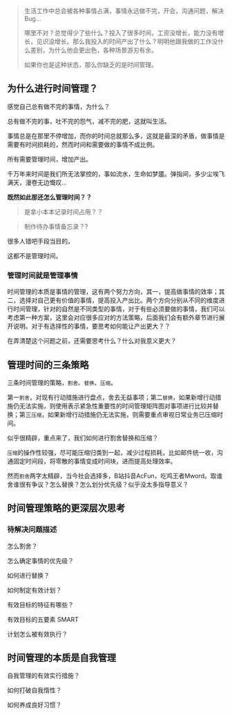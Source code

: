 > 生活工作中总会被各种事情占满，事情永远做不完，开会，沟通问题，解决Bug...   
>
> 哪里不对？总觉得少了些什么？投入了很多时间，工资没增长，能力没有增长，见识没增长。那么我投入的时间产出了什么？明明他跟我做的工作没什么差别，为什么他会更出色，各种场景游刃有余。
>
> 如果你也是这种状态，那么你缺乏的是时间管理。



## 为什么进行时间管理？

感觉自己总有做不完的事情，为什么？

总有做不完的事，吐不完的怨气，减不完的肥，这就叫生活。

事情总是在那里不停增加，而你的时间总就那么多，这就是最深的矛盾，做事情是需要有时间损耗的，然而时间和需要做的事情不成比例。

所有需要管理时间，增加产出。

千万年来时间是我们所无法掌控的，事如流水，生命如梦靥。弹指间，多少尘埃飞满天，漫卷无边慨叹...

**既然如此那还怎么管理时间？？**

> 是拿小本本记录时间占用？？

> 制作待办事情备忘录？?

很多人错吧手段当目的。

这都不是管理时间。



### 管理时间就是管理事情

时间管理的本质是事情的管理，这有两个努力方向，其一，提高做事情的效率；其二，选择对自己更有价值的事情，提高投入产出比。两个方向分别从不同的维度进行时间管理，针对的自然是不同类型的事情，对于有些必须要做的事情，我们可以考虑第一种方案，这里会对应很多应对的方法策略，后面我们会有额外章节进行展开说明。对于有选择性的事情，要思考如何能让产出更大？？

在弄清楚这个问题之前，还需要思考什么？什么对我意义更大？



## 管理时间的三条策略

三条时间管理的策略，`割舍`、`替换`、`压缩`。

第一`割舍`，对现有行动措施进行盘点，舍去无益事项；第二`替换`，如果新增行动措施仍无法实施，则使用表示紧急性重要性的时间管理矩阵图对事项进行比较并替换；第三`压缩`，如果新增行动措施仍无法实施，则需要重点审视日常业务已压缩时间。

似乎很精辟，重点来了，我们如何进行割舍替换和压缩？

`压缩`的操作性较强，尽可能压缩归类到一起，减少过程损耗，比如邮件统一收，沟通固定时间段，将零散的事情变成时间块，进而提高处理效率。

然而`割舍`两字太精辟，当今社会选择多，B站抖音AcFun，吃鸡王者Mword。取谁舍谁很有争议？怎么替换？怎么划分优先级？似乎没太多指导意义？



## 时间管理策略的更深层次思考

### 待解决问题描述

怎么割舍？

怎么确定事情的优先级？

如何进行替换？

如何制定有效计划？

有效目标的特征有哪些？

有效目标的五要素 SMART



计划怎么被有效执行？

## 时间管理的本质是自我管理

自我管理的有效实行措施？

如何打破自我惰性？

如何养成良好习惯？





























